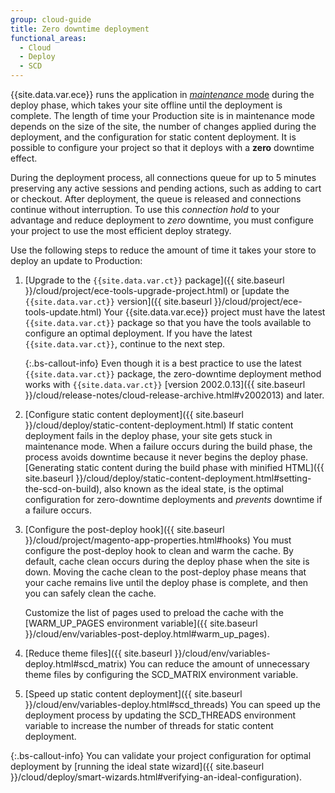 ```yaml
---
group: cloud-guide
title: Zero downtime deployment
functional_areas:
  - Cloud
  - Deploy
  - SCD
---
```


{{site.data.var.ece}} runs the application in [_maintenance_ mode]({{site.baseurl}}/guides/v2.3/config-guide/bootstrap/magento-modes.html#maintenance-mode) during the deploy phase, which takes your site offline until the deployment is complete. The length of time your Production site is in maintenance mode depends on the size of the site, the number of changes applied during the deployment, and the configuration for static content deployment. It is possible to configure your project so that it deploys with a **zero** downtime effect.

During the deployment process, all connections queue for up to 5 minutes preserving any active sessions and pending actions, such as adding to cart or checkout. After deployment, the queue is released and connections continue without interruption. To use this _connection hold_ to your advantage and reduce deployment to _zero_ downtime, you must configure your project to use the most efficient deploy strategy.

Use the following steps to reduce the amount of time it takes your store to deploy an update to Production:

1. [Upgrade to the `{{site.data.var.ct}}` package]({{ site.baseurl }}/cloud/project/ece-tools-upgrade-project.html) or [update the `{{site.data.var.ct}}` version]({{ site.baseurl }}/cloud/project/ece-tools-update.html)
   Your {{site.data.var.ece}} project must have the latest `{{site.data.var.ct}}` package so that you have the tools available to configure an optimal deployment. If you have the latest `{{site.data.var.ct}}`, continue to the next step.

   {:.bs-callout-info}
   Even though it is a best practice to use the latest `{{site.data.var.ct}}` package, the zero-downtime deployment method works with `{{site.data.var.ct}}` [version 2002.0.13]({{ site.baseurl }}/cloud/release-notes/cloud-release-archive.html#v2002013) and later.

1. [Configure static content deployment]({{ site.baseurl }}/cloud/deploy/static-content-deployment.html)
   If static content deployment fails in the deploy phase, your site gets stuck in maintenance mode. When a failure occurs during the build phase, the process avoids downtime because it never begins the deploy phase. [Generating static content during the build phase with minified HTML]({{ site.baseurl }}/cloud/deploy/static-content-deployment.html#setting-the-scd-on-build), also known as the ideal state, is the optimal configuration for zero-downtime deployments and _prevents_ downtime if a failure occurs.

1. [Configure the post-deploy hook]({{ site.baseurl }}/cloud/project/magento-app-properties.html#hooks)
   You must configure the post-deploy hook to clean and warm the cache. By default, cache clean occurs during the deploy phase when the site is down. Moving the cache clean to the post-deploy phase means that your cache remains live until the deploy phase is complete, and then you can safely clean the cache.

   Customize the list of pages used to preload the cache with the [WARM_UP_PAGES environment variable]({{ site.baseurl }}/cloud/env/variables-post-deploy.html#warm_up_pages).

1. [Reduce theme files]({{ site.baseurl }}/cloud/env/variables-deploy.html#scd_matrix)
   You can reduce the amount of unnecessary theme files by configuring the SCD\_MATRIX environment variable.

1. [Speed up static content deployment]({{ site.baseurl }}/cloud/env/variables-deploy.html#scd_threads)
   You can speed up the deployment process by updating the  SCD\_THREADS environment variable to increase the number of threads for static content deployment.

{:.bs-callout-info}
You can validate your project configuration for optimal deployment by [running the ideal state wizard]({{ site.baseurl }}/cloud/deploy/smart-wizards.html#verifying-an-ideal-configuration).
